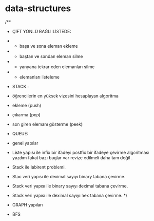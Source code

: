 # data-structures
/**
 *  ÇİFT YÖNLÜ BAĞLI LİSTEDE:
 * - başa ve sona eleman ekleme
 * - baştan ve sondan eleman silme 
 * - yanyana tekrar eden elemanları silme
 * - elemanları listeleme
 *  STACK : 
 * öğrencilerin en yüksek vizesini hesaplayan algoritma 
  * ekleme (push)
  * çıkarma (pop)
  *  son giren elemanı gösterme (peek)
  * QUEUE:
  * genel yapılar
  
  * Liste yapısı ile infix bir ifadeyi postfix bir ifadeye çevirme algoritması yazdım fakat bazı buglar var revize edilmeli daha tam değil .
  
  * Stack ile labirent problemi.
  * Stac veri yapısı ile deximal sayıyı binary tabana çevirme.
  * Stack veri yapısı ile binary sayıyı deximal tabana çevirme.
  * Stack veri yapısı ile deximal sayıyı hex tabana çevirme.
 */
 * GRAPH yapıları
 * BFS

